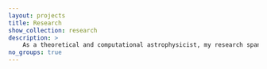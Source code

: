 ```yaml
---
layout: projects
title: Research
show_collection: research
description: >
    As a theoretical and computational astrophysicist, my research spans the gamut of astrophysical transients. I employ a combination of analytic, numerical and high-performance computing techniques to study the physics driving astrophysical explosions and I specialize in connecting that theory to observed transient phenomena. Specifically this looks like a coupling and expertise in both explosion modeling (performing hydrodynamic simulations with nuclear astrophysics in order to understand both the evolution and composition of these explosions), and radiative transport calculations (understanding the electromagnetic radiation of these events in order to produce synthetic lightcurves and spectra of the modeled events). In this manner, I use theory to produce testable predictions that can be compared directly to data.
no_groups: true
---
```

